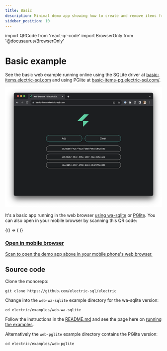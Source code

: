 ```yaml
---
title: Basic
description: Minimal demo app showing how to create and remove items from a list.
sidebar_position: 10
---
```


import QRCode from 'react-qr-code'
import BrowserOnly from '@docusaurus/BrowserOnly'

# Basic example

See the basic web example running online using the SQLite driver at [basic-items.electric-sql.com](https://basic-items.electric-sql.com) and using PGlite at [basic-items-pg.electric-sql.com/](https://basic-items-pg.electric-sql.com/).

<div className="my-6">

[![Basic example sreenshot](./basic-demo-screenshot.png)](https://basic-items.electric-sql.com)

</div>

It's a basic app running in the web browser [using wa-sqlite](../integrations/drivers/web/wa-sqlite.md) or [PGlite](../integrations/drivers/web/pglite.md). You can also open in your mobile browser by scanning this QR code:

<div className="grid grid-cols-1 gap-4 my-6 mb-8">
  <div className="tile">
    <div className="px-3 md:px-4">
      <div className="my-2 sm:my-3 md:my-4 --w-8 --sm:w-9 --md:w-10">
        <div className="flex flex-row">
          <div className="qr-container">
            <BrowserOnly>
              {() => (
                <a href="https://basic-items.electric-sql.com" target="_blank">
                  <QRCode value="https://basic-items.electric-sql.com" />
                </a>
              )}
            </BrowserOnly>
          </div>
          <div className="ml-8 sm:ml-10 lg:ml-12 -mt-1 sm:-mt-0">
            <a href="https://basic-items.electric-sql.com">
              <h3>
                Open in mobile browser
              </h3>
              <p className="text-small mb-2 max-w-sm">
                Scan to open the demo app above in your mobile phone's web browser.
              </p>
            </a>
          </div>
        </div>
      </div>
    </div>
  </div>
</div>

## Source code

Clone the monorepo:

```shell
git clone https://github.com/electric-sql/electric
```

Change into the `web-wa-sqlite` example directory for the wa-sqlite version:

```shell
cd electric/examples/web-wa-sqlite
```

Follow the instructions in the [README.md](https://github.com/electric-sql/electric/blob/main/examples/web-wa-sqlite/README.md) and see the page here on [running the examples](./notes/running).

Alternatively the `web-pglite` example directory contains the PGlite version:

```shell
cd electric/examples/web-pglite
```
